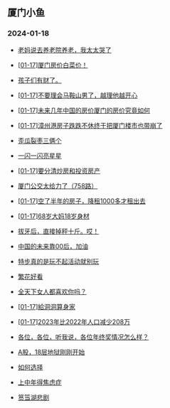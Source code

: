 ## 厦门小鱼 
### 2024-01-18

+ [老妈说去养老院养老，我太太哭了](http://bbs.xmfish.com/read-htm-tid-18136478.html)

+ [[01-17]厦门房价白菜价！](http://bbs.xmfish.com/read-htm-tid-18136618.html)

+ [孩子们有财了。](http://bbs.xmfish.com/read-htm-tid-18136473.html)

+ [[01-17]不要理会马鞍山男了，越理他越开心](http://bbs.xmfish.com/read-htm-tid-18136526.html)

+ [[01-17]未来几年中国的房价厦门的房价究竟如何](http://bbs.xmfish.com/read-htm-tid-18136518.html)

+ [[01-17]漳州港房子跌跌不休终于把厦门楼市也带崩了](http://bbs.xmfish.com/read-htm-tid-18136709.html)

+ [歪瓜裂枣三俩个](http://bbs.xmfish.com/read-htm-tid-18136548.html)

+ [一闪一闪亮星星](http://bbs.xmfish.com/read-htm-tid-18136502.html)

+ [[01-17]要分清炒房和投资房产](http://bbs.xmfish.com/read-htm-tid-18136736.html)

+ [厦门公交太给力了（758路）](http://bbs.xmfish.com/read-htm-tid-18136562.html)

+ [[01-17]空了半年的房子，降租1000多才租出去](http://bbs.xmfish.com/read-htm-tid-18136737.html)

+ [[01-17]68岁大妈18岁身材](http://bbs.xmfish.com/read-htm-tid-18136752.html)

+ [拔牙后，直接掉秤十斤。哎！](http://bbs.xmfish.com/read-htm-tid-18136711.html)

+ [中国的未来靠00后，加油](http://bbs.xmfish.com/read-htm-tid-18136690.html)

+ [特步真的是玩不起活动就别玩](http://bbs.xmfish.com/read-htm-tid-18136583.html)

+ [繁花好看](http://bbs.xmfish.com/read-htm-tid-18136588.html)

+ [全天下女人都喜欢你吗？](http://bbs.xmfish.com/read-htm-tid-18136763.html)

+ [[01-17]給洞洞算身家](http://bbs.xmfish.com/read-htm-tid-18136835.html)

+ [[01-17]2023年比2022年人口减少208万](http://bbs.xmfish.com/read-htm-tid-18136659.html)

+ [各位，各位，听我说，各位年终奖情况怎么样？](http://bbs.xmfish.com/read-htm-tid-18136818.html)

+ [A股，18层地狱刚刚开始](http://bbs.xmfish.com/read-htm-tid-18136791.html)

+ [如何选择](http://bbs.xmfish.com/read-htm-tid-18136795.html)

+ [上中年得焦虑症](http://bbs.xmfish.com/read-htm-tid-18136816.html)

+ [筼筜湖悲剧](http://bbs.xmfish.com/read-htm-tid-18136968.html)


